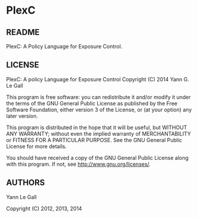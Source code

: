PlexC
=====

README
------

PlexC: A Policy Language for Exposure Control.



LICENSE
-------

PlexC: A policy Language for Exposure Control
Copyright (C) 2014  Yann G. Le Gall

This program is free software: you can redistribute it and/or modify
it under the terms of the GNU General Public License as published by
the Free Software Foundation, either version 3 of the License, or
(at your option) any later version.

This program is distributed in the hope that it will be useful,
but WITHOUT ANY WARRANTY; without even the implied warranty of
MERCHANTABILITY or FITNESS FOR A PARTICULAR PURPOSE.  See the
GNU General Public License for more details.

You should have received a copy of the GNU General Public License
along with this program.  If not, see <http://www.gnu.org/licenses/>.



AUTHORS
-------

Yann Le Gall


Copyright (C) 2012, 2013, 2014

